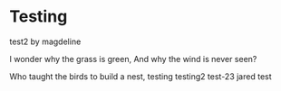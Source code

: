 # Testing

test2 by magdeline

I wonder why the grass is green,
And why the wind is never seen?

Who taught the birds to build a nest,
testing
testing2
test-23 jared
test
